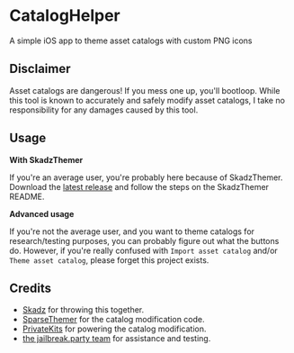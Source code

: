 # CatalogHelper
A simple iOS app to theme asset catalogs with custom PNG icons

## Disclaimer
Asset catalogs are dangerous! If you mess one up, you'll bootloop.
While this tool is known to accurately and safely modify asset catalogs, I take no responsibility for any damages caused by this tool.

## Usage
**With SkadzThemer**

If you're an average user, you're probably here because of SkadzThemer. Download the [latest release](https://github.com/skadz108/CatalogHelper/releases/latest) and follow the steps on the SkadzThemer README.

**Advanced usage**

If you're not the average user, and you want to theme catalogs for research/testing purposes, you can probably figure out what the buttons do.
However, if you're really confused with `Import asset catalog` and/or `Theme asset catalog`, please forget this project exists.

## Credits
- [Skadz](https://github.com/skadz108) for throwing this together.
- [SparseThemer](https://github.com/haxi0/SparseThemer) for the catalog modification code.
- [PrivateKits](https://github.com/NSAntoine/PrivateKits/tree/haxi-test) for powering the catalog modification.
- [the jailbreak.party team](https://github.com/jailbreakdotparty) for assistance and testing.
